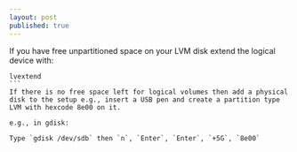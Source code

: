 ```yaml
---
layout: post
published: true
---
```


If you have free unpartitioned space on your LVM disk extend the logical device with:

````
lvextend
```
If there is no free space left for logical volumes then add a physical disk to the setup e.g., insert a USB pen and create a partition type LVM with hexcode 8e00 on it.

e.g., in gdisk:

Type `gdisk /dev/sdb` then `n`, `Enter`, `Enter`, `+5G`, `8e00`